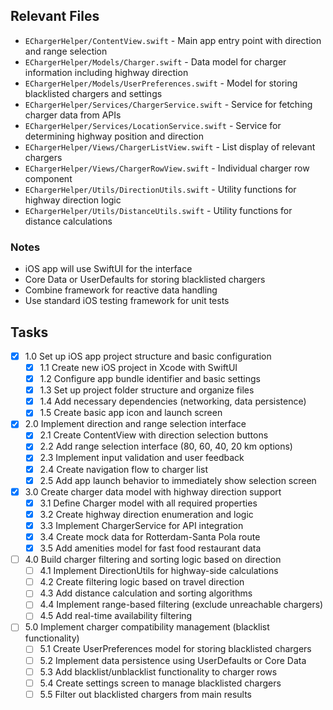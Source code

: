 ## Relevant Files

- `EChargerHelper/ContentView.swift` - Main app entry point with direction and range selection
- `EChargerHelper/Models/Charger.swift` - Data model for charger information including highway direction
- `EChargerHelper/Models/UserPreferences.swift` - Model for storing blacklisted chargers and settings
- `EChargerHelper/Services/ChargerService.swift` - Service for fetching charger data from APIs
- `EChargerHelper/Services/LocationService.swift` - Service for determining highway position and direction
- `EChargerHelper/Views/ChargerListView.swift` - List display of relevant chargers
- `EChargerHelper/Views/ChargerRowView.swift` - Individual charger row component
- `EChargerHelper/Utils/DirectionUtils.swift` - Utility functions for highway direction logic
- `EChargerHelper/Utils/DistanceUtils.swift` - Utility functions for distance calculations

### Notes

- iOS app will use SwiftUI for the interface
- Core Data or UserDefaults for storing blacklisted chargers
- Combine framework for reactive data handling
- Use standard iOS testing framework for unit tests

## Tasks

- [x] 1.0 Set up iOS app project structure and basic configuration
  - [x] 1.1 Create new iOS project in Xcode with SwiftUI
  - [x] 1.2 Configure app bundle identifier and basic settings
  - [x] 1.3 Set up project folder structure and organize files
  - [x] 1.4 Add necessary dependencies (networking, data persistence)
  - [x] 1.5 Create basic app icon and launch screen
- [x] 2.0 Implement direction and range selection interface  
  - [x] 2.1 Create ContentView with direction selection buttons
  - [x] 2.2 Add range selection interface (80, 60, 40, 20 km options)
  - [x] 2.3 Implement input validation and user feedback
  - [x] 2.4 Create navigation flow to charger list
  - [x] 2.5 Add app launch behavior to immediately show selection screen
- [x] 3.0 Create charger data model with highway direction support
  - [x] 3.1 Define Charger model with all required properties
  - [x] 3.2 Create highway direction enumeration and logic
  - [x] 3.3 Implement ChargerService for API integration
  - [x] 3.4 Create mock data for Rotterdam-Santa Pola route
  - [x] 3.5 Add amenities model for fast food restaurant data
- [ ] 4.0 Build charger filtering and sorting logic based on direction
  - [ ] 4.1 Implement DirectionUtils for highway-side calculations
  - [ ] 4.2 Create filtering logic based on travel direction
  - [ ] 4.3 Add distance calculation and sorting algorithms
  - [ ] 4.4 Implement range-based filtering (exclude unreachable chargers)
  - [ ] 4.5 Add real-time availability filtering
- [ ] 5.0 Implement charger compatibility management (blacklist functionality)
  - [ ] 5.1 Create UserPreferences model for storing blacklisted chargers
  - [ ] 5.2 Implement data persistence using UserDefaults or Core Data
  - [ ] 5.3 Add blacklist/unblacklist functionality to charger rows
  - [ ] 5.4 Create settings screen to manage blacklisted chargers
  - [ ] 5.5 Filter out blacklisted chargers from main results